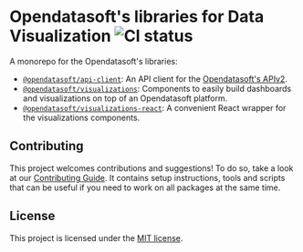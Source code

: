 # Opendatasoft's libraries for Data Visualization ![CI status](https://github.com/opendatasoft/ods-dataviz-sdk/workflows/CI/badge.svg)

A monorepo for the Opendatasoft's libraries:

- [`@opendatasoft/api-client`](packages/api-client/): An API client for the [Opendatasoft's APIv2](https://help.opendatasoft.com/apis/ods-search-v2/#search-api-v2).
- [`@opendatasoft/visualizations`](packages/visualizations/): Components to easily build dashboards and visualizations on top of an Opendatasoft platform.
- [`@opendatasoft/visualizations-react`](packages/visualizations-react/): A convenient React wrapper for the visualizations components.

## Contributing

This project welcomes contributions and suggestions! To do so, take a look at our [Contributing Guide](CONTRIBUTING.md). It contains setup instructions, tools and scripts that can be useful if you need to work on all packages at the same time.

## License

This project is licensed under the [MIT license](LICENSE).
